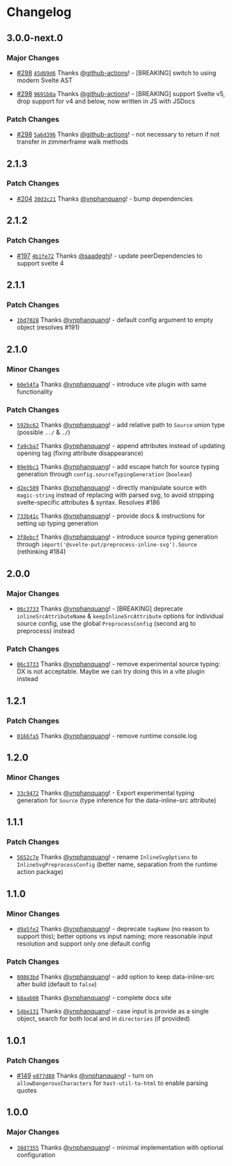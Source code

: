 # Changelog

## 3.0.0-next.0

### Major Changes

- [#298](https://github.com/vnphanquang/svelte-put/pull/298) [`45d69d6`](https://github.com/vnphanquang/svelte-put/commit/45d69d688df034c526d99bb6100234e4a7efb8cd) Thanks [@github-actions](https://github.com/apps/github-actions)! - [BREAKING] switch to using modern Svelte AST

- [#298](https://github.com/vnphanquang/svelte-put/pull/298) [`9691b8a`](https://github.com/vnphanquang/svelte-put/commit/9691b8a2b387dcbfe16e874f6fec563d171dbcd8) Thanks [@github-actions](https://github.com/apps/github-actions)! - [BREAKING] support Svelte v5, drop support for v4 and below, now written in JS with JSDocs

### Patch Changes

- [#298](https://github.com/vnphanquang/svelte-put/pull/298) [`5a6d396`](https://github.com/vnphanquang/svelte-put/commit/5a6d39686dab6b2774d31ebf8e3661ac37ea2aca) Thanks [@github-actions](https://github.com/apps/github-actions)! - not necessary to return if not transfer in zimmerframe walk methods

## 2.1.3

### Patch Changes

- [#204](https://github.com/vnphanquang/svelte-put/pull/204) [`30d3c21`](https://github.com/vnphanquang/svelte-put/commit/30d3c2165afb7aae582a6d30396344dae19063bf) Thanks [@vnphanquang](https://github.com/vnphanquang)! - bump dependencies

## 2.1.2

### Patch Changes

- [#197](https://github.com/vnphanquang/svelte-put/pull/197) [`4b1fe72`](https://github.com/vnphanquang/svelte-put/commit/4b1fe7223895ce3022b58ef711487af60ba76a76) Thanks [@saadeghi](https://github.com/saadeghi)! - update peerDependencies to support svelte 4

## 2.1.1

### Patch Changes

- [`1bd7028`](https://github.com/vnphanquang/svelte-put/commit/1bd70281741ad393c3e8b99517e23b88ed4f76cf) Thanks [@vnphanquang](https://github.com/vnphanquang)! - default config argument to empty object (resolves #191)

## 2.1.0

### Minor Changes

- [`60e54fa`](https://github.com/vnphanquang/svelte-put/commit/60e54fafdc0e1e216e3934eeffb83b9dfdc1013b) Thanks [@vnphanquang](https://github.com/vnphanquang)! - introduce vite plugin with same functionality

### Patch Changes

- [`592bc62`](https://github.com/vnphanquang/svelte-put/commit/592bc62dc64a024d0c274c5616ee3222a47f2a05) Thanks [@vnphanquang](https://github.com/vnphanquang)! - add relative path to `Source` union type (possible `../` & `./`)

- [`fa9cba7`](https://github.com/vnphanquang/svelte-put/commit/fa9cba7d9b4923a356d9b1e4b593960a426be398) Thanks [@vnphanquang](https://github.com/vnphanquang)! - append attributes instead of updating opening tag (fixing attribute disappearance)

- [`89e9bc1`](https://github.com/vnphanquang/svelte-put/commit/89e9bc1091329b9d392e95a84263c253b85ab7df) Thanks [@vnphanquang](https://github.com/vnphanquang)! - add escape hatch for source typing generation through `config.sourceTypingGeneration` (`boolean`)

- [`d2ec509`](https://github.com/vnphanquang/svelte-put/commit/d2ec50934a5eb796599468a9bf686ed019c54e3a) Thanks [@vnphanquang](https://github.com/vnphanquang)! - directly manipulate source with `magic-string` instead of replacing with parsed svg, to avoid stripping svelte-specific attributes & syntax. Resolves #186

- [`733b41c`](https://github.com/vnphanquang/svelte-put/commit/733b41c2f3a66f409340621debf70582c399ccf5) Thanks [@vnphanquang](https://github.com/vnphanquang)! - provide docs & instructions for setting up typing generation

- [`3f8ebcf`](https://github.com/vnphanquang/svelte-put/commit/3f8ebcfb41d6a6c0d70303ccf6ce5db9d5110fc0) Thanks [@vnphanquang](https://github.com/vnphanquang)! - introduce source typing generation through `import('@svelte-put/preprocess-inline-svg').Source` (rethinking #184)

## 2.0.0

### Major Changes

- [`06c3733`](https://github.com/vnphanquang/svelte-put/commit/06c3733200c407b740d4d98212da1e7b95bc9120) Thanks [@vnphanquang](https://github.com/vnphanquang)! - [BREAKING] deprecate `inlineSrcAttributeName` & `keepInlineSrcAttribute` options for individual source config, use the global `PreprocessConfig` (second arg to preprocess) instead

### Patch Changes

- [`06c3733`](https://github.com/vnphanquang/svelte-put/commit/06c3733200c407b740d4d98212da1e7b95bc9120) Thanks [@vnphanquang](https://github.com/vnphanquang)! - remove experimental source typing: DX is not acceptable. Maybe we can try doing this in a vite plugin instead

## 1.2.1

### Patch Changes

- [`0166fa5`](https://github.com/vnphanquang/svelte-put/commit/0166fa5521c5c99054aa0415977892be6c16d9d3) Thanks [@vnphanquang](https://github.com/vnphanquang)! - remove runtime console.log

## 1.2.0

### Minor Changes

- [`33c9472`](https://github.com/vnphanquang/svelte-put/commit/33c94721534663754cf891aebf3c38c5bc539124) Thanks [@vnphanquang](https://github.com/vnphanquang)! - Export experimental typing generation for `Source` (type inference for the data-inline-src attribute)

## 1.1.1

### Patch Changes

- [`5652c7e`](https://github.com/vnphanquang/svelte-put/commit/5652c7e0c229639c5670db185ad11fb3ad2b8bf4) Thanks [@vnphanquang](https://github.com/vnphanquang)! - rename `InlineSvgOptions` to `InlineSvgPreprocessConfig` (better name, separation from the runtime action package)

## 1.1.0

### Minor Changes

- [`d9a5fe2`](https://github.com/vnphanquang/svelte-put/commit/d9a5fe2d78054fd60a711a489b4ad85461bdcc89) Thanks [@vnphanquang](https://github.com/vnphanquang)! - deprecate `tagName` (no reason to support this); better options vs input naming; more reasonable input resolution and support only one default config

### Patch Changes

- [`80863bd`](https://github.com/vnphanquang/svelte-put/commit/80863bd7a5f396162241bc442cf1cbadc4d7428e) Thanks [@vnphanquang](https://github.com/vnphanquang)! - add option to keep data-inline-src after build (default to `false`)

- [`b8aab08`](https://github.com/vnphanquang/svelte-put/commit/b8aab089301a7ff48d281b596334c46246cbfed4) Thanks [@vnphanquang](https://github.com/vnphanquang)! - complete docs site

- [`54be131`](https://github.com/vnphanquang/svelte-put/commit/54be131c9b2bd7adf3d207e0cb6152abf120d25e) Thanks [@vnphanquang](https://github.com/vnphanquang)! - case input is provide as a single object, search for both local and in `directories` (if provided)

## 1.0.1

### Patch Changes

- [#149](https://github.com/vnphanquang/svelte-put/pull/149) [`e877d88`](https://github.com/vnphanquang/svelte-put/commit/e877d8899f1bb0dc2ca309021610ddb23a73c1e0) Thanks [@vnphanquang](https://github.com/vnphanquang)! - turn on `allowDangerousCharacters` for `hast-util-to-html` to enable parsing quotes

## 1.0.0

### Major Changes

- [`38d7355`](https://github.com/vnphanquang/svelte-put/commit/38d73552a091f7161bcbfc820cb9050f770c7a05) Thanks [@vnphanquang](https://github.com/vnphanquang)! - minimal implementation with optional configuration
